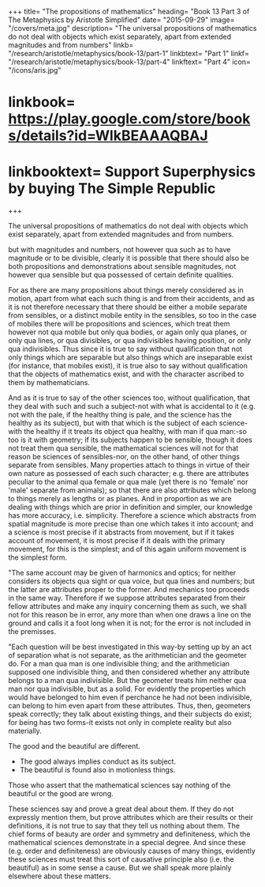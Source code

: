 +++
title= "The propositions of mathematics"
heading= "Book 13 Part 3 of The Metaphysics by Aristotle Simplified"
date= "2015-09-29"
image= "/covers/meta.jpg"
description= "The universal propositions of mathematics do not deal with objects which exist separately, apart from extended magnitudes and from numbers"
linkb= "/research/aristotle/metaphysics/book-13/part-1"
linkbtext= "Part 1"
linkf= "/research/aristotle/metaphysics/book-13/part-4"
linkftext= "Part 4"
icon= "/icons/aris.jpg"
# linkbook= https://play.google.com/store/books/details?id=WlkBEAAAQBAJ
# linkbooktext= Support Superphysics by buying The Simple Republic
+++

The universal propositions of mathematics do not deal with objects which exist separately, apart from extended magnitudes and from numbers. 

but with magnitudes and numbers, not however qua such as to have magnitude or to be divisible, clearly it is possible that there should also be both propositions and demonstrations about sensible magnitudes, not however qua sensible but qua possessed of certain definite qualities. 

For as there are many propositions about things merely considered as in motion, apart from what each such thing is and from their accidents, and as it is not therefore necessary that there should be either a mobile separate from sensibles, or a distinct mobile entity in the sensibles, so too in the case of mobiles there will be propositions and sciences, which treat them however not qua mobile but only qua bodies, or again only qua planes, or only qua lines, or qua divisibles, or qua indivisibles having position, or only qua indivisibles. Thus since it is true to say without qualification that not only things which are separable but also things which are inseparable exist (for instance, that mobiles exist), it is true also to say without qualification that the objects of mathematics exist, and with the character ascribed to them by mathematicians. 

And as it is true to say of the other sciences too, without qualification, that they deal with such and such a subject-not with what is accidental to it (e.g. not with the pale, if the healthy thing is pale, and the science has the healthy as its subject), but with that which is the subject of each science-with the healthy if it treats its object qua healthy, with man if qua man:-so too is it with geometry; if its subjects happen to be sensible, though it does not treat them qua sensible, the mathematical sciences will not for that reason be sciences of sensibles-nor, on the other hand, of other things separate from sensibles. Many properties attach to things in virtue of their own nature as possessed of each such character; e.g. there are attributes peculiar to the animal qua female or qua male (yet there is no 'female' nor 'male' separate from animals); so that there are also attributes which belong to things merely as lengths or as planes. And in proportion as we are dealing with things which are prior in definition and simpler, our knowledge has more accuracy, i.e. simplicity. Therefore a science which abstracts from spatial magnitude is more precise than one which takes it into account; and a science is most precise if it abstracts from movement, but if it takes account of movement, it is most precise if it deals with the primary movement, for this is the simplest; and of this again uniform movement is the simplest form.

"The same account may be given of harmonics and optics; for neither considers its objects qua sight or qua voice, but qua lines and numbers; but the latter are attributes proper to the former. And mechanics too proceeds in the same way. Therefore if we suppose attributes separated from their fellow attributes and make any inquiry concerning them as such, we shall not for this reason be in error, any more than when one draws a line on the ground and calls it a foot long when it is not; for the error is not included in the premisses.

"Each question will be best investigated in this way-by setting up by an act of separation what is not separate, as the arithmetician and the geometer do. For a man qua man is one indivisible thing; and the arithmetician supposed one indivisible thing, and then considered whether any attribute belongs to a man qua indivisible. But the geometer treats him neither qua man nor qua indivisible, but as a solid. For evidently the properties which would have belonged to him even if perchance he had not been indivisible, can belong to him even apart from these attributes. Thus, then, geometers speak correctly; they talk about existing things, and their subjects do exist; for being has two forms-it exists not only in complete reality but also materially.

The good and the beautiful are different.
- The good always implies conduct as its subject. 
- The beautiful is found also in motionless things. 

Those who assert that the mathematical sciences say nothing of the beautiful or the good are wrong. 

These sciences say and prove a great deal about them. If they do not expressly mention them, but prove attributes which are their results or their definitions, it is not true to say that they tell us nothing about them. The chief forms of beauty are order and symmetry and definiteness, which the mathematical sciences demonstrate in a special degree. And since these (e.g. order and definiteness) are obviously causes of many things, evidently these sciences must treat this sort of causative principle also (i.e. the beautiful) as in some sense a cause. But we shall speak more plainly elsewhere about these matters.

